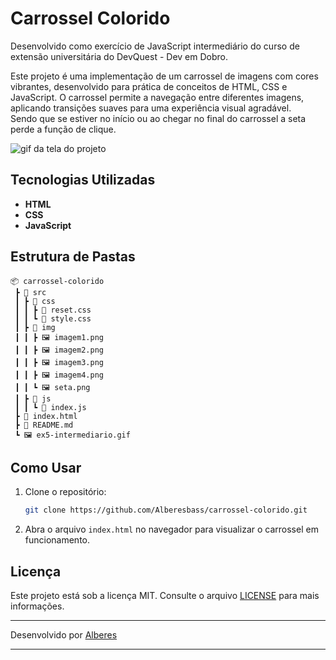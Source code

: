 # Carrossel Colorido

Desenvolvido como exercício de JavaScript intermediário do curso de extensão universitária do DevQuest - Dev em Dobro.

Este projeto é uma implementação de um carrossel de imagens com cores vibrantes, desenvolvido para prática de conceitos de HTML, CSS e JavaScript. O carrossel permite a navegação entre diferentes imagens, aplicando transições suaves para uma experiência visual agradável.<br>
Sendo que se estiver no início ou ao chegar no final do carrossel a seta perde a função de clique.

<img src="./ex5-intermediario.gif" alt="gif da tela do projeto">

## Tecnologias Utilizadas

- **HTML**
- **CSS**
- **JavaScript**

## Estrutura de Pastas

```
📦 carrossel-colorido
 ┣ 📂 src
 ┃ ┣ 📂 css
 ┃ ┃ ┣ 📜 reset.css
 ┃ ┃ ┗ 📜 style.css
 ┃ ┣ 📂 img
 ┃ ┃ ┣ 🖼️ imagem1.png
 ┃ ┃ ┣ 🖼️ imagem2.png
 ┃ ┃ ┣ 🖼️ imagem3.png
 ┃ ┃ ┣ 🖼️ imagem4.png
 ┃ ┃ ┗ 🖼️ seta.png
 ┃ ┣ 📂 js
 ┃ ┃ ┗ 📜 index.js
 ┣ 📜 index.html
 ┣ 📜 README.md
 ┗ 🖼️ ex5-intermediario.gif
```

## Como Usar

1. Clone o repositório:

   ```bash
   git clone https://github.com/Alberesbass/carrossel-colorido.git
   ```

2. Abra o arquivo `index.html` no navegador para visualizar o carrossel em funcionamento.

## Licença

Este projeto está sob a licença MIT. Consulte o arquivo [LICENSE](./LICENSE) para mais informações.

---

Desenvolvido por [Alberes](https://github.com/Alberesbass)

---